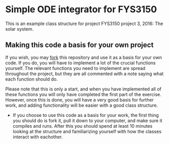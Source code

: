 # Simple ODE integrator for FYS3150
This is an example class structure for project FYS3150 project 3, 2016: The solar system. 

## Making this code a basis for your own project
If you wish, you may [fork](https://help.github.com/articles/fork-a-repo/) this repository and use it as a basis for your own code. If you do, you will have to implement a lot of the crucial functions yourself. The relevant functions you need to implement are spread throughout the project, but they are all commented with a note saying what each function should do.

Please note that this is only a start, and when you have implemented all of these functions you will only have completed the first part of the exercise. However, once this is done, you will have a very good basis for further work, and adding functionality will be easier with a good class structure.

- If you choose to use this code as a basis for your work, the first thing you should do is fork it, pull it down to your computer, and make sure it compiles and runs. After this you should spend at least 10 minutes looking at the structure and familiarizing yourself with how the classes interact with eachother.